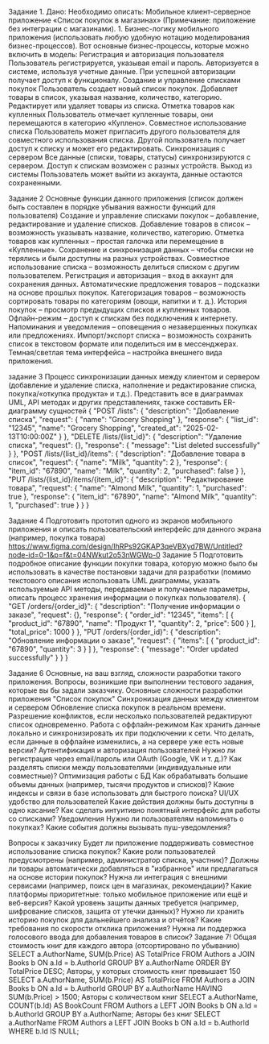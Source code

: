 Задание 1. Дано: Необходимо описать: Мобильное клиент-серверное приложение «Список покупок в магазинах» (Примечание: приложение без интеграции с магазинами). 1. Бизнес-логику мобильного приложения (использовать любую удобную нотацию моделирования бизнес-процессов).
Вот основные бизнес-процессы, которые можно включить в модель:
Регистрация и авторизация пользователя
Пользователь регистрируется, указывая email и пароль.
Авторизуется в системе, используя учетные данные.
При успешной авторизации получает доступ к функционалу.
Создание и управление списками покупок
Пользователь создает новый список покупок.
Добавляет товары в список, указывая название, количество, категорию.
Редактирует или удаляет товары из списка.
Отметка товаров как купленных
Пользователь отмечает купленные товары, они перемещаются в категорию «Куплено».
Совместное использование списка
Пользователь может пригласить другого пользователя для совместного использования списка.
Другой пользователь получает доступ к списку и может его редактировать.
Синхронизация с сервером
Все данные (списки, товары, статусы) синхронизируются с сервером.
Доступ к спискам возможен с разных устройств.
Выход из системы
Пользователь может выйти из аккаунта, данные остаются сохраненными.

Задание 2  Основные функции данного приложения (список должен быть составлен в порядке убывания важности функций для пользователя)
Создание и управление списками покупок – добавление, редактирование и удаление списков.
Добавление товаров в список – возможность указывать название, количество, категорию.
Отметка товаров как купленных – простая галочка или перемещение в «Купленные».
Сохранение и синхронизация данных – чтобы списки не терялись и были доступны на разных устройствах.
Совместное использование списка – возможность делиться списком с другим пользователем.
Регистрация и авторизация – вход в аккаунт для сохранения данных.
Автоматические предложения товаров – подсказки на основе прошлых покупок.
Категоризация товаров – возможность сортировать товары по категориям (овощи, напитки и т. д.).
История покупок – просмотр предыдущих списков и купленных товаров.
Офлайн-режим – доступ к спискам без подключения к интернету.
Напоминания и уведомления – оповещения о незавершенных покупках или предложениях.
Импорт/экспорт списка – возможность сохранить список в текстовом формате или поделиться им в мессенджерах.
Темная/светлая тема интерфейса – настройка внешнего вида приложения.

задание 3 Процесс синхронизации данных между клиентом и сервером (добавление и удаление списка, наполнение и редактирование списка, покупка/«откупка продукта» и т.д.). Представить все в диаграммах UML, API методах и других представлениях, также составить ER-диаграмму сущностей 
{
  "POST /lists": {
    "description": "Добавление списка",
    "request": {
      "name": "Grocery Shopping"
    },
    "response": {
      "list_id": "12345",
      "name": "Grocery Shopping",
      "created_at": "2025-02-13T10:00:00Z"
    }
  },
  "DELETE /lists/{list_id}": {
    "description": "Удаление списка",
    "request": {},
    "response": {
      "message": "List deleted successfully"
    }
  },
  "POST /lists/{list_id}/items": {
    "description": "Добавление товара в список",
    "request": {
      "name": "Milk",
      "quantity": 2
    },
    "response": {
      "item_id": "67890",
      "name": "Milk",
      "quantity": 2,
      "purchased": false
    }
  },
  "PUT /lists/{list_id}/items/{item_id}": {
    "description": "Редактирование товара",
    "request": {
      "name": "Almond Milk",
      "quantity": 1,
      "purchased": true
    },
    "response": {
      "item_id": "67890",
      "name": "Almond Milk",
      "quantity": 1,
      "purchased": true
    }
  }
}

Задание 4 Подготовить прототип одного из экранов мобильного приложения и описать пользовательский интерфейс для данного экрана (например, покупка товара)
https://www.figma.com/design/IhRPs92GKAP3qeVBXyd7BW/Untitled?node-id=0-1&p=f&t=04NWkut2o53nWGWp-0
Задание 5 Подготовить подробное описание функции покупки товара, которую можно было бы использовать в качестве постановки задачи для разработки (помимо текстового описания использовать UML диаграммы, указать используемые API методы, передаваемые и получаемые параметры, описать процесс хранения информации о покупках пользователя).
{
  "GET /orders/{order_id}": {
    "description": "Получение информации о заказе",
    "request": {},
    "response": {
      "order_id": "12345",
      "items": [
        {
          "product_id": "67890",
          "name": "Продукт 1",
          "quantity": 2,
          "price": 500
        }
      ],
      "total_price": 1000
    }
  },
  "PUT /orders/{order_id}": {
    "description": "Обновление информации о заказе",
    "request": {
      "items": [
        {
          "product_id": "67890",
          "quantity": 3
        }
      ]
    },
    "response": {
      "message": "Order updated successfully"
    }
  }
}

Задание 6 Основные, на ваш взгляд, сложности разработки такого приложения. Вопросы, возникшие при выполнении тестового задания, которые вы бы задали заказчику.
 Основные сложности разработки приложения "Список покупок"
 Синхронизация данных между клиентом и сервером
Обновление списка покупок в реальном времени.
Разрешение конфликтов, если несколько пользователей редактируют список одновременно.
 Работа с оффлайн-режимом
Как хранить данные локально и синхронизировать их при подключении к сети.
Что делать, если данные в оффлайне изменились, а на сервере уже есть новые версии?
 Аутентификация и авторизация пользователей
Нужно ли регистрация через email/пароль или OAuth (Google, VK и т. д.)?
Как разделять списки между пользователями (индивидуальные или совместные)?
 Оптимизация работы с БД
Как обрабатывать большие объемы данных (например, тысячи продуктов и списков)?
Какие индексы и связи в базе использовать для быстрого поиска?
 UI/UX удобство для пользователей
Какие действия должны быть доступны в одно касание?
Как сделать интуитивно понятный интерфейс для работы со списками?
 Уведомления
Нужно ли пользователям напоминать о покупках?
Какие события должны вызывать пуш-уведомления?

 Вопросы к заказчику
Будет ли приложение поддерживать совместное использование списка покупок?
Какие роли пользователей предусмотрены (например, администратор списка, участник)?
Должны ли товары автоматически добавляться в "избранное" или предлагаться на основе истории покупок?
Нужна ли интеграция с внешними сервисами (например, поиск цен в магазинах, рекомендации)?
Какие платформы приоритетные: только мобильное приложение или ещё и веб-версия?
Какой уровень защиты данных требуется (например, шифрование списков, защита от утечки данных)?
Нужно ли хранить историю покупок для дальнейшего анализа и отчётов?
Какие требования по скорости отклика приложения?
Нужна ли поддержка голосового ввода для добавления товаров в список?
Задание 7!
Общая стоимость книг для каждого автора (отсортировано по убыванию)
SELECT a.AuthorName, SUM(b.Price) AS TotalPrice
FROM Authors a
JOIN Books b ON a.Id = b.AuthorId
GROUP BY a.AuthorName
ORDER BY TotalPrice DESC;
Авторы, у которых стоимость книг превышает 150
SELECT a.AuthorName, SUM(b.Price) AS TotalPrice
FROM Authors a
JOIN Books b ON a.Id = b.AuthorId
GROUP BY a.AuthorName
HAVING SUM(b.Price) > 1500;
Авторы с количеством книг
SELECT a.AuthorName, COUNT(b.Id) AS BookCount
FROM Authors a
LEFT JOIN Books b ON a.Id = b.AuthorId
GROUP BY a.AuthorName;
Авторы без книг
SELECT a.AuthorName
FROM Authors a
LEFT JOIN Books b ON a.Id = b.AuthorId
WHERE b.Id IS NULL;




